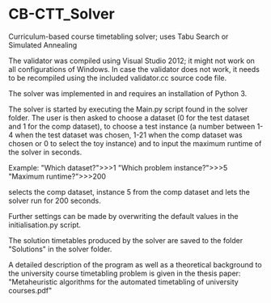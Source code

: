 CB-CTT_Solver
=============

Curriculum-based course timetabling solver; uses Tabu Search or Simulated Annealing


The validator was compiled using Visual Studio 2012; it might not work on all configurations of Windows.
In case the validator does not work, it needs to be recompiled using the included validator.cc source code file.

The solver was implemented in and requires an installation of Python 3.

The solver is started by executing the Main.py script found in the solver folder.
The user is then asked to choose a dataset (0 for the test dataset and 1 for the comp dataset),
to choose a test instance (a number between 1-4 when the test dataset was chosen, 1-21 when the comp
dataset was chosen or 0 to select the toy instance) and to input the maximum runtime of the solver in seconds.

Example:
"Which dataset?">>>1
"Which problem instance?">>>5
"Maximum runtime?">>>200

selects the comp dataset, instance 5 from the comp dataset and lets the solver run for 200 seconds.

Further settings can be made by overwriting the default values in the initialisation.py script.

The solution timetables produced by the solver are saved to the folder "Solutions" in the solver folder.

A detailed description of the program as well as a theoretical background to the university course timetabling
problem is given in the thesis paper: "Metaheuristic algorithms for the automated timetabling of university courses.pdf"